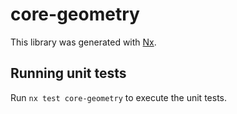 # core-geometry

This library was generated with [Nx](https://nx.dev).

## Running unit tests

Run `nx test core-geometry` to execute the unit tests.
